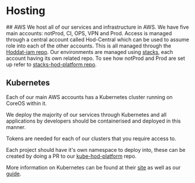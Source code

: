 # Hosting

## AWS
We host all of our services and infrastructure in AWS. We have five main accounts: notProd, CI, OPS, VPN and Prod. Access is managed through a central account called Hod-Central which can be used to assume role into each of the other accounts. This is all managed through the [Hoddat-iam repo](https://gitlab.digital.homeoffice.gov.uk/Devops/hoddat-iam). Our environments are managed using [stacks](http://docs.aws.amazon.com/AWSCloudFormation/latest/UserGuide/stacks.html), each account having its own related repo. To see how notProd and Prod are set up refer to [stacks-hod-platform repo](https://gitlab.digital.homeoffice.gov.uk/Devops/stacks-hod-platform).

## Kubernetes
Each of our main AWS accounts has a Kubernetes cluster running on CoreOS within it.

We deploy the majority of our services through Kubernetes and all applications by developers should be containerised and deployed in this manner.

Tokens are needed for each of our clusters that you require access to.

Each project should have it's own namespace to deploy into, these can be created by doing a PR to our [kube-hod-platform](https://gitlab.digital.homeoffice.gov.uk/Devops/kube-hod-platform) repo.

More information on Kubernetes can be found at their [site](http://kubernetes.io) as well as our [guide](https://github.com/UKHomeOffice/hosting-platform/blob/master/developer-docs/dev_setup.md).
